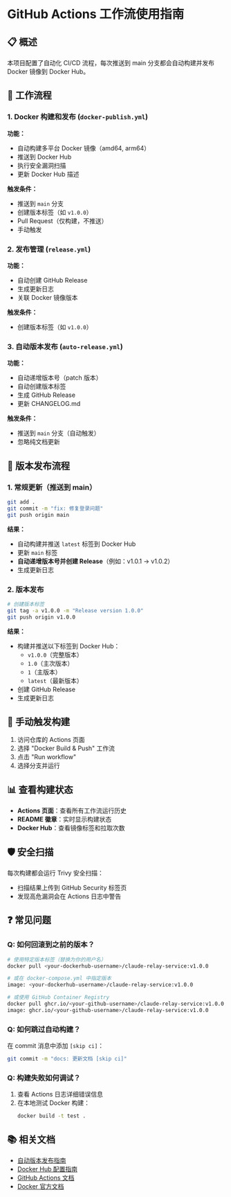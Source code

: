 # GitHub Actions 工作流使用指南

## 📋 概述

本项目配置了自动化 CI/CD 流程，每次推送到 main 分支都会自动构建并发布 Docker 镜像到 Docker Hub。

## 🚀 工作流程

### 1. Docker 构建和发布 (`docker-publish.yml`)

**功能：**
- 自动构建多平台 Docker 镜像（amd64, arm64）
- 推送到 Docker Hub
- 执行安全漏洞扫描
- 更新 Docker Hub 描述

**触发条件：**
- 推送到 `main` 分支
- 创建版本标签（如 `v1.0.0`）
- Pull Request（仅构建，不推送）
- 手动触发

### 2. 发布管理 (`release.yml`)

**功能：**
- 自动创建 GitHub Release
- 生成更新日志
- 关联 Docker 镜像版本

**触发条件：**
- 创建版本标签（如 `v1.0.0`）

### 3. 自动版本发布 (`auto-release.yml`)

**功能：**
- 自动递增版本号（patch 版本）
- 自动创建版本标签
- 生成 GitHub Release
- 更新 CHANGELOG.md

**触发条件：**
- 推送到 `main` 分支（自动触发）
- 忽略纯文档更新

## 📝 版本发布流程

### 1. 常规更新（推送到 main）

```bash
git add .
git commit -m "fix: 修复登录问题"
git push origin main
```

**结果：**
- 自动构建并推送 `latest` 标签到 Docker Hub
- 更新 `main` 标签
- **自动递增版本号并创建 Release**（例如：v1.0.1 → v1.0.2）
- 生成更新日志

### 2. 版本发布

```bash
# 创建版本标签
git tag -a v1.0.0 -m "Release version 1.0.0"
git push origin v1.0.0
```

**结果：**
- 构建并推送以下标签到 Docker Hub：
  - `v1.0.0`（完整版本）
  - `1.0`（主次版本）
  - `1`（主版本）
  - `latest`（最新版本）
- 创建 GitHub Release
- 生成更新日志

## 🔧 手动触发构建

1. 访问仓库的 Actions 页面
2. 选择 "Docker Build & Push" 工作流
3. 点击 "Run workflow"
4. 选择分支并运行

## 📊 查看构建状态

- **Actions 页面**：查看所有工作流运行历史
- **README 徽章**：实时显示构建状态
- **Docker Hub**：查看镜像标签和拉取次数

## 🛡️ 安全扫描

每次构建都会运行 Trivy 安全扫描：
- 扫描结果上传到 GitHub Security 标签页
- 发现高危漏洞会在 Actions 日志中警告

## ❓ 常见问题

### Q: 如何回滚到之前的版本？

```bash
# 使用特定版本标签（替换为你的用户名）
docker pull <your-dockerhub-username>/claude-relay-service:v1.0.0

# 或在 docker-compose.yml 中指定版本
image: <your-dockerhub-username>/claude-relay-service:v1.0.0

# 或使用 GitHub Container Registry
docker pull ghcr.io/<your-github-username>/claude-relay-service:v1.0.0
image: ghcr.io/<your-github-username>/claude-relay-service:v1.0.0
```

### Q: 如何跳过自动构建？

在 commit 消息中添加 `[skip ci]`：
```bash
git commit -m "docs: 更新文档 [skip ci]"
```

### Q: 构建失败如何调试？

1. 查看 Actions 日志详细错误信息
2. 在本地测试 Docker 构建：
   ```bash
   docker build -t test .
   ```

## 📚 相关文档

- [自动版本发布指南](.github/AUTO_RELEASE_GUIDE.md)
- [Docker Hub 配置指南](.github/DOCKER_HUB_SETUP.md)
- [GitHub Actions 文档](https://docs.github.com/en/actions)
- [Docker 官方文档](https://docs.docker.com/)